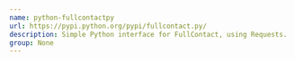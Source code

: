 ```yaml
---
name: python-fullcontactpy
url: https://pypi.python.org/pypi/fullcontact.py/
description: Simple Python interface for FullContact, using Requests.
group: None
---
```

